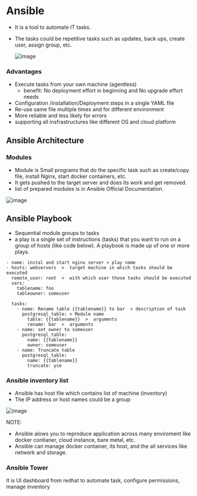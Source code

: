 # Ansible
* It is a tool to automate IT tasks.
* The tasks could be repetitive tasks such as updates, back ups, create user, assign group, etc.

  ![image](https://github.com/user-attachments/assets/ba38ac35-bf7d-413e-bf80-d03897b2788f)

### Advantages
* Execute tasks from your own machine (agentless)
  * benefit: No deployment effort in beginning and No upgrade effort needs
* Configuration /installation/Deployment steps in a single YAML file
* Re-use same file multiple times and for different environment
* More reliable and less likely for errors
* supporting all insfrastructures like different OS and cloud platform

## Ansible Architecture
### Modules
* Module is Small programs that do the specific task such as create/copy file, install Nginx, start docker containers, etc.
* It gets pushed to the target server and does its work and get removed.
* list of prepared modules is in Ansible Official Documentation.

![image](https://github.com/user-attachments/assets/5072fd34-4947-46b5-8fd2-9a517afec8a5)

## Ansible Playbook
* Sequential module groups to tasks
* a play is a single set of instructions (tasks) that you want to run on a group of hosts (like code below). A playbook is made up of one or more plays.

```
- name: instal and start nginx server > play name
- hosts: webservers  >  target machine in which tasks should be executed
  remote_user: root  >  with which user those tasks should be executed
  vars:
    tablename: foo
    tableowner: someuser

  tasks:
    - name: Rename table {{tablename}} to bar  > description of task
      postgresql_table: > Module name
        table: {{tablename}}  >  arguments
        rename: bar  >  arguments
    - name: set owner to someuser
      postgresql_table:
        name: {{tablename}}
        owner: someuser
    - name: Truncate table
      postgresql_table:
        name: {{tablename}}
        truncate: yse

```

### Ansible inventory list 
* Ansible has host file which contains list of machine (inventory)
* The IP address or host names could be a group 

![image](https://github.com/user-attachments/assets/d3256076-2dcf-4e14-8f10-f9faa9f9973c)

NOTE: 
* Ansible alows you to reproduce application across many enviroment like docker contianer, cloud instance, bare metal, etc.
* Ansible can manage docker container, its host, and the all services like network and storage.
### Ansible Tower
It is UI dashboard from redhat to automate task, configure permissions, manage inventory
